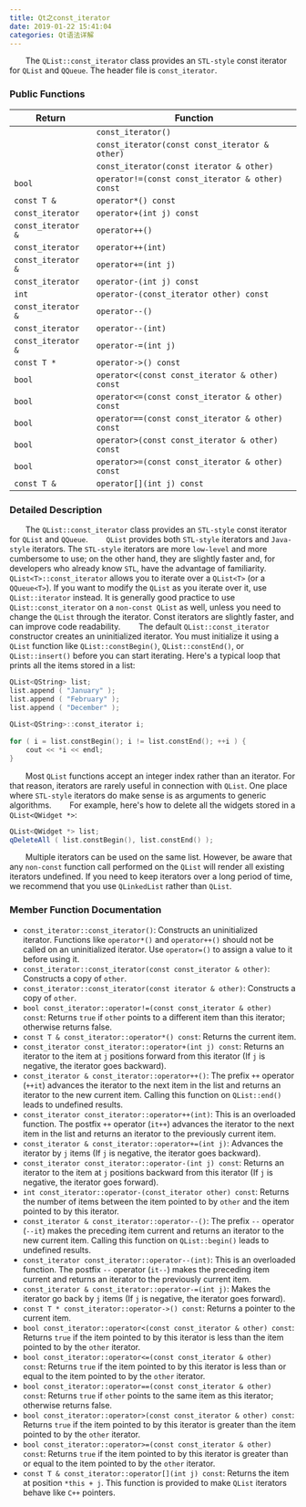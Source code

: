 ```yaml
---
title: Qt之const_iterator
date: 2019-01-22 15:41:04
categories: Qt语法详解
---
```

&emsp;&emsp;The `QList::const_iterator` class provides an `STL-style` const iterator for `QList` and `QQueue`. The header file is `const_iterator`.

### Public Functions

 Return            | Function
-------------------|--------------------------------------------------
                   | `const_iterator()`
                   | `const_iterator(const const_iterator & other)`
                   | `const_iterator(const iterator & other)`
`bool`             | `operator!=(const const_iterator & other) const`
`const T &`        | `operator*() const`
`const_iterator`   | `operator+(int j) const`
`const_iterator &` | `operator++()`
`const_iterator`   | `operator++(int)`
`const_iterator &` | `operator+=(int j)`
`const_iterator`   | `operator-(int j) const`
`int`              | `operator-(const_iterator other) const`
`const_iterator &` | `operator--()`
`const_iterator`   | `operator--(int)`
`const_iterator &` | `operator-=(int j)`
`const T *`        | `operator->() const`
`bool`             | `operator<(const const_iterator & other) const`
`bool`             | `operator<=(const const_iterator & other) const`
`bool`             | `operator==(const const_iterator & other) const`
`bool`             | `operator>(const const_iterator & other) const`
`bool`             | `operator>=(const const_iterator & other) const`
`const T &`        | `operator[](int j) const`

### Detailed Description

&emsp;&emsp;The `QList::const_iterator` class provides an `STL-style` const iterator for `QList` and `QQueue`.
&emsp;&emsp;`QList` provides both `STL-style` iterators and `Java-style` iterators. The `STL-style` iterators are more `low-level` and more cumbersome to use; on the other hand, they are slightly faster and, for developers who already know `STL`, have the advantage of familiarity.
&emsp;&emsp;`QList<T>::const_iterator` allows you to iterate over a `QList<T>` (or a `QQueue<T>`). If you want to modify the `QList` as you iterate over it, use `QList::iterator` instead. It is generally good practice to use `QList::const_iterator` on a `non-const QList` as well, unless you need to change the `QList` through the iterator. Const iterators are slightly faster, and can improve code readability.
&emsp;&emsp;The default `QList::const_iterator` constructor creates an uninitialized iterator. You must initialize it using a `QList` function like `QList::constBegin()`, `QList::constEnd()`, or `QList::insert()` before you can start iterating. Here's a typical loop that prints all the items stored in a list:

``` cpp
QList<QString> list;
list.append ( "January" );
list.append ( "February" );
list.append ( "December" );
​
QList<QString>::const_iterator i;
​
for ( i = list.constBegin(); i != list.constEnd(); ++i ) {
    cout << *i << endl;
}
```

&emsp;&emsp;Most `QList` functions accept an integer index rather than an iterator. For that reason, iterators are rarely useful in connection with `QList`. One place where `STL-style` iterators do make sense is as arguments to generic algorithms.
&emsp;&emsp;For example, here's how to delete all the widgets stored in a `QList<QWidget *>`:

``` cpp
QList<QWidget *> list;​
qDeleteAll ( list.constBegin(), list.constEnd() );
```

&emsp;&emsp;Multiple iterators can be used on the same list. However, be aware that any `non-const` function call performed on the `QList` will render all existing iterators undefined. If you need to keep iterators over a long period of time, we recommend that you use `QLinkedList` rather than `QList`.

### Member Function Documentation

- `const_iterator::const_iterator()`: Constructs an uninitialized iterator. Functions like `operator*()` and `operator++()` should not be called on an uninitialized iterator. Use `operator=()` to assign a value to it before using it.
- `const_iterator::const_iterator(const const_iterator & other)`: Constructs a copy of `other`.
- `const_iterator::const_iterator(const iterator & other)`: Constructs a copy of `other`.
- `bool const_iterator::operator!=(const const_iterator & other) const`: Returns `true` if `other` points to a different item than this iterator; otherwise returns false.
- `const T & const_iterator::operator*() const`: Returns the current item.
- `const_iterator const_iterator::operator+(int j) const`: Returns an iterator to the item at `j` positions forward from this iterator (If `j` is negative, the iterator goes backward).
- `const_iterator & const_iterator::operator++()`: The prefix `++` operator (`++it`) advances the iterator to the next item in the list and returns an iterator to the new current item. Calling this function on `QList::end()` leads to undefined results.
- `const_iterator const_iterator::operator++(int)`: This is an overloaded function. The postfix `++` operator (`it++`) advances the iterator to the next item in the list and returns an iterator to the previously current item.
- `const_iterator & const_iterator::operator+=(int j)`: Advances the iterator by `j` items (If `j` is negative, the iterator goes backward).
- `const_iterator const_iterator::operator-(int j) const`: Returns an iterator to the item at `j` positions backward from this iterator (If `j` is negative, the iterator goes forward).
- `int const_iterator::operator-(const_iterator other) const`: Returns the number of items between the item pointed to by `other` and the item pointed to by this iterator.
- `const_iterator & const_iterator::operator--()`: The prefix `--` operator (`--it`) makes the preceding item current and returns an iterator to the new current item. Calling this function on `QList::begin()` leads to undefined results.
- `const_iterator const_iterator::operator--(int)`: This is an overloaded function. The postfix `--` operator (`it--`) makes the preceding item current and returns an iterator to the previously current item.
- `const_iterator & const_iterator::operator-=(int j)`: Makes the iterator go back by `j` items (If `j` is negative, the iterator goes forward).
- `const T * const_iterator::operator->() const`: Returns a pointer to the current item.
- `bool const_iterator::operator<(const const_iterator & other) const`: Returns `true` if the item pointed to by this iterator is less than the item pointed to by the `other` iterator.
- `bool const_iterator::operator<=(const const_iterator & other) const`: Returns `true` if the item pointed to by this iterator is less than or equal to the item pointed to by the `other` iterator.
- `bool const_iterator::operator==(const const_iterator & other) const`: Returns `true` if `other` points to the same item as this iterator; otherwise returns false.
- `bool const_iterator::operator>(const const_iterator & other) const`: Returns `true` if the item pointed to by this iterator is greater than the item pointed to by the `other` iterator.
- `bool const_iterator::operator>=(const const_iterator & other) const`: Returns `true` if the item pointed to by this iterator is greater than or equal to the item pointed to by the `other` iterator.
- `const T & const_iterator::operator[](int j) const`: Returns the item at position `*this + j`. This function is provided to make `QList` iterators behave like `C++` pointers.